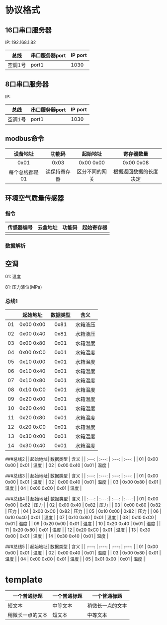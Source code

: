 # 协议格式

## 16口串口服务器
IP: 192.168.1.82

| 总线 | 串口服务器port | IP port |
|------|------|------|
| 空调1号 | port1 | 1030|

## 8口串口服务器
IP: 

| 总线 | 串口服务器port | IP port |
|------|------|------|
| 空调1号 | port1 | 1030|

## modbus命令
| 设备地址| 功能码 | 起始地址 | 寄存器数量 |
| :---: | :---: | :---: | :---: |
| 0x01 | 0x03 | 0x00 0x00 | 0x00 0x08 |
| 每个总线都是01 | 读保持寄存器 | 区分不同的网关 | 根据返回数据的长度决定 |



## 环境空气质量传感器

### 指令
| 传感器编号 | 云盒地址 | 功能码 | 起始寄存器 |
|------|------|------|------|
||||

### 数据解析

<!--
## 空调出风传感器

### 指令
| 传感器编号 | 云盒地址 | 功能码 | 起始寄存器 |
|------|------|------|------|
||||

### 数据解析


## 水箱传感器

### 指令
| 传感器编号 | 云盒地址 | 功能码 | 起始寄存器 |
|------|------|------|------|
||||

### 数据解析
-->

## 空调
01: 温度

81: 压力液位(MPa)
### 总线1
|| 起始地址| 数据类型 | 含义 |
| :---: | :---: | :---: | :---: |
| 01 | 0x00 0x00 | 0x81 | 水箱液压 |
| 02 | 0x00 0x40 | 0x81 | 水箱液压 |
| 03 | 0x00 0x80 | 0x01 | 水箱温度 |
| 04 | 0x00 0xC0 | 0x01 | 水箱温度 |
| 05 | 0x10 0x00 | 0x01 | 水箱温度 |
| 06 | 0x10 0x40 | 0x01 | 水箱温度 |
| 07 | 0x10 0x80 | 0x01 | 水箱温度 |
| 08 | 0x10 0xC0 | 0x01 | 水箱温度 |
| 09 | 0x20 0x00 | 0x01 | 水箱温度 |
| 10 | 0x20 0x40 | 0x01 | 水箱温度 |
| 11 | 0x20 0x80 | 0x01 | 水箱温度 |
| 12 | 0x20 0xC0 | 0x01 | 水箱温度 |
| 13 | 0x30 0x00 | 0x01 | 水箱温度 |
| 14 | 0x30 0x40 | 0x01 | 水箱温度 |

###总线2
|| 起始地址| 数据类型 | 含义 |
| :---: | :---: | :---: | :---: |
| 01 | 0x00 0x00 | 0x01 | 温度 |
| 02 | 0x00 0x40 | 0x01 | 温度 |

###总线3
|| 起始地址| 数据类型 | 含义 |
| :---: | :---: | :---: | :---: |
| 01 | 0x00 0x00 | 0x01 | 温度 |
| 02 | 0x00 0x40 | 0x01 | 温度 |
| 03 | 0x00 0x80 | 0x01 | 温度 |
| 04 | 0x00 0xC0 | 0x01 | 温度 |

###总线4
|| 起始地址| 数据类型 | 含义 |
| :---: | :---: | :---: | :---: |
| 01 | 0x00 0x00 | 0x82 | 压力 |
| 02 | 0x00 0x40 | 0x82 | 压力 |
| 03 | 0x00 0x80 | 0x82 | 压力 |
| 04 | 0x00 0xC0 | 0x82 | 压力 |
| 05 | 0x10 0x00 | 0x82 | 压力 |
| 06 | 0x10 0x40 | 0x01 | 温度 |
| 07 | 0x10 0x80 | 0x01 | 温度 |
| 08 | 0x10 0xC0 | 0x01 | 温度 |
| 09 | 0x20 0x00 | 0x01 | 温度 |
| 10 | 0x20 0x40 | 0x01 | 温度 |
| 11 | 0x20 0x80 | 0x01 | 温度 |
| 12 | 0x20 0xC0 | 0x01 | 温度 |
| 13 | 0x30 0x00 | 0x01 | 温度 |
| 14 | 0x30 0x40 | 0x01 | 温度 |

###总线5
|| 起始地址| 数据类型 | 含义 |
| :---: | :---: | :---: | :---: |
| 01 | 0x00 0x00 | 0x01 | 温度 |
| 02 | 0x00 0x40 | 0x01 | 温度 |
| 03 | 0x00 0x80 | 0x01 | 温度 |
| 04 | 0x00 0xC0 | 0x01 | 温度 |
| 05 | 0x01 0x00 | 0x01 | 温度 |


# template
| 一个普通标题 | 一个普通标题 | 一个普通标题 |
| ------ | ------ | ------ |
| 短文本 | 中等文本 | 稍微长一点的文本 |
| 稍微长一点的文本 | 短文本 | 中等文本 |